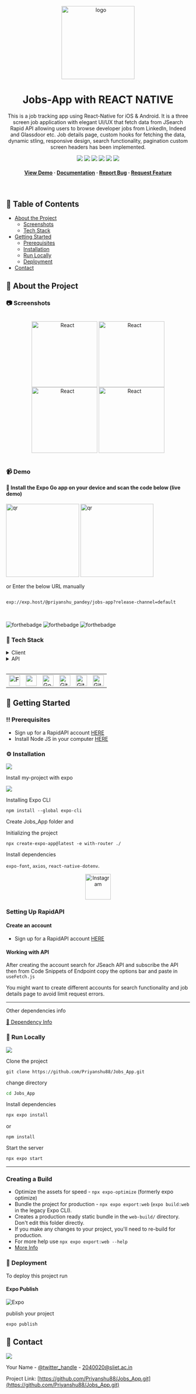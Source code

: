 <div align="center">

  <img src="https://is4-ssl.mzstatic.com/image/thumb/Purple122/v4/5b/b7/53/5bb75324-dae6-c97c-e427-ae11189e1ecd/source/512x512bb.jpg" alt="logo" width="200" height="auto" />
  
  # Jobs-App with REACT NATIVE
  
  <p>
    This is a job tracking app using React-Native for iOS & Android. It is a three screen job application with elegant UI/UX that fetch data from JSearch Rapid API allowing users to browse developer jobs from LinkedIn, Indeed and Glassdoor etc. Job details page, custom hooks for fetching the data, dynamic stling, responsive design, search functionality, pagination custom screen headers has been implemented.
  </p>
  
  
<!-- Badges -->

<a href="#" target="_blank">![](https://img.shields.io/badge/Ios%2FAndroid-Up-green)</a>
![](https://img.shields.io/badge/Maintained-Yes-indigo)
![](https://img.shields.io/github/forks/Priyanshu88/Jobs_App.svg)
![](https://img.shields.io/github/stars/Priyanshu88/Jobs_App.svg)
![](https://img.shields.io/github/issues/Priyanshu88/Jobs_App)
![](https://img.shields.io/github/last-commit/Priyanshu88/Jobs_App)

<h4>
    <a href="">View Demo</a>
  <span> · </span>
    <a href="https://github.com/Priyanshu88/Jobs_App/blob/main/README.md">Documentation</a>
  <span> · </span>
    <a href="https://github.com/Priyanshu88/Jobs_App/issues">Report Bug</a>
  <span> · </span>
    <a href="https://github.com/Priyanshu88/Jobs_App/issues">Request Feature</a>
  </h4>
</div>

<br />

<!-- Table of Contents -->

## :notebook_with_decorative_cover: Table of Contents

- [About the Project](#star2-about-the-project)
  - [Screenshots](#camera-screenshots)
  - [Tech Stack](#space_invader-tech-stack)
- [Getting Started](#toolbox-getting-started)
  - [Prerequisites](#bangbang-prerequisites)
  - [Installation](#gear-installation)
  - [Run Locally](#running-run-locally)
  - [Deployment](#triangular_flag_on_post-deployment)
- [Contact](#handshake-contact)

<!-- About the Project -->

## :star2: About the Project

<!-- Screenshots -->

### :camera: Screenshots

<div style="display: inline_block" align="center"><br>
 <img align="center" alt="React"  width="180" src="">
  <img align="center" alt="React"  width="180" src="">
  <img align="center" alt="React"  width="180" src="">
    <img align="center" alt="React"  width="180" src="">
</div>

<br />

### :video_camera: Demo


</a>

  
#### 🔴 Install the Expo Go app on your device and scan the code below (live demo)

<a href="#instagram"><img src="https://github.com/Priyanshu88/Jobs_App/assets/86107841/3d16616d-e9e1-4ebb-a4bf-bd70fadaf4f5" alt="qr" width="200" height="200" /></a>
<a href="#instagram"><img src="https://user-images.githubusercontent.com/99184393/182557606-b36f2540-1260-42bf-b547-ed5832e3615e.png" alt="qr" width="200" height="200" /></a>

or Enter the below URL manually

```bash

exp://exp.host/@priyanshu_pandey/jobs-app?release-channel=default
```

<br/>

![forthebadge](https://forthebadge.com/images/badges/built-with-love.svg)
![forthebadge](https://forthebadge.com/images/badges/for-you.svg)
![forthebadge](https://forthebadge.com/images/badges/powered-by-coffee.svg)

### :space_invader: Tech Stack

<details>
  <summary>Client</summary>
  <ul>
    <li><a href="https://docs.expo.dev/workflow/expo-cli">Expo</a></li>
    <li><a href="https://reactnative.dev">React Native</a></li>
  </ul>

</details>

<details>
<summary>API</summary>
  <ul>
    <li><a href="https://rapidapi.com/">Rapid API</a></li>
  </ul>
</details>

<br />
<table>
  <tr>
    <td>
<a href="#facebook"><img src="https://i0.wp.com/programmingwithmosh.com/wp-content/uploads/2019/01/2000px-React-icon.svg_.png?fit=2000%2C1413&ssl=1" alt="Facebook" width="30" height="30" /></a>
    </td>
<!--     <td>
     <a href="#instagram"><img src="https://user-images.githubusercontent.com/99184393/183096870-fdf58e59-d78c-44f4-bd1c-f9033c16d907.png" alt="Instagram" width="30" height="30" /></a>
</td> -->
<!--     <td>
      <a href="#"><img src="https://user-images.githubusercontent.com/99184393/177784603-d69e9d02-721a-4bce-b9b3-949165d2edeb.png" alt="" width="30" height="30" /></a>
</td> -->
    <td>
  <a href="#"><img src="https://global-uploads.webflow.com/5fadb14c46b287ad224b60b9/60a474930669747a74cea436_RapidAPI.png" alt="" width="30" height="30" /></a>
</td>
    <td>
  <a href="#google"><img src="https://user-images.githubusercontent.com/99184393/180462270-ea4a249c-627c-4479-9431-5c3fd25454c4.png" alt="Google" width="30" height="30" /></a>
</td>
    <td>
  <a href="#github"><img src="https://user-images.githubusercontent.com/99184393/182531543-22e5cec1-bf41-444c-80b0-c2b7205b99ca.png" alt="GitHub" width="30" height="30" /></a>
</td>
    <td>
  <a href="#github"><img src="https://user-images.githubusercontent.com/99184393/182531694-325c7651-c586-4b79-9304-9b7d39fd2a95.png" alt="GitHub" width="30" height="30" /></a>
</td>
    <td>
  <a href="#github"><img src="https://user-images.githubusercontent.com/99184393/182531879-62dd069e-d5aa-456c-874e-fb5303a5fa3c.png" alt="GitHub" width="30" height="30" /></a>
</td>
<!--     <td>
  <a href="#github"><img src="https://user-images.githubusercontent.com/99184393/186053966-2e630de4-096a-4668-8e4a-863b41b24a98.png" alt="GitHub" width="30" height="30" /></a>
</td>
    <td>
  <a href="#instagram"><img src="https://user-images.githubusercontent.com/99184393/210094642-427ffa8a-3ba6-4ade-99dd-7061ae6bf81c.png" alt="Instagram" width="" height="30" /></a>
  </td> -->
  </tr>
</table>


## :toolbox: Getting Started

### :bangbang: Prerequisites

- Sign up for a RapidAPI account <a href='https://rapidapi.com/'>HERE</a>
- Install Node JS in your computer <a href='https://nodejs.org/en/'>HERE</a>

### :gear: Installation

![](https://img.shields.io/badge/React_Native-20232A?style=for-the-badge&logo=react&logoColor=61DAFB)

Install my-project with expo

![](https://img.shields.io/badge/Expo-02569B?style=for-the-badge&logo=Expo&logoColor=white)

Installing Expo CLI

```
npm install --global expo-cli
```

Create Jobs_App folder and

Initializing the project

```
npx create-expo-app@latest -e with-router ./
```

Install dependencies

`expo-font`, `axios`, `react-native-dotenv`.

<div align="center">
<a href="#instagram"><img src="https://www.sendsms.ro/wp-content/uploads/2021/05/RapidAPI-logo-blue-1.png" alt="Instagram" width="" height="70" /></a>
</div>

### Setting Up RapidAPI

#### Create an account

- Sign up for a RapidAPI account <a href='https://rapidapi.com/'>HERE</a>

#### Working with API

After creating the account search for JSeach API and subscribe the API then from Code Snippets of Endpoint
copy the options bar and paste in `useFetch.js`

You might want to create different accounts for search functionality and job details page to avoid limit request errors.

<hr />

Other dependencies info

<a href="https://github.com/Priyanshu88/Jobs_App/blob/main/package.json" target="_blank">🔶 Dependency Info</a>

<!-- Run Locally -->

### :running: Run Locally

![](https://img.shields.io/badge/GIT-E44C30?style=for-the-badge&logo=git&logoColor=white)

Clone the project

```git
git clone https://github.com/Priyanshu88/Jobs_App.git
```

change directory

```bash
cd Jobs_App
```

Install dependencies

```bash
npx expo install
```
or
```
npm install
```

Start the server

```bash
npx expo start
```

<hr />

### Creating a Build

- Optimize the assets for speed - `npx expo-optimize` (formerly expo optimize)
- Bundle the project for production - `npx expo export:web` (`expo build:web` in the legacy Expo CLI).
- Creates a production ready static bundle in the `web-build/` directory. Don't edit this folder directly.
- If you make any changes to your project, you'll need to re-build for production.
- For more help use `npx expo export:web --help`
- <a href="https://docs.expo.dev/eas" target="_blank">More Info</a>

<!-- Deployment -->

### :triangular_flag_on_post: Deployment

To deploy this project run

#### Expo Publish

![Expo](https://img.shields.io/badge/expo-1C1E24?style=for-the-badge&logo=expo&logoColor=#D04A37)

publish your project

```
expo publish
```

## :handshake: Contact


![](https://img.shields.io/badge/Gmail-D14836?style=for-the-badge&logo=gmail&logoColor=white)

Your Name - [@twitter_handle](https://twitter.com/Priyans75729802?s=09) - 2040020@sliet.ac.in

Project Link: [https://github.com/Priyanshu88/Jobs_App.git](https://github.com/Priyanshu88/Jobs_App.git)
